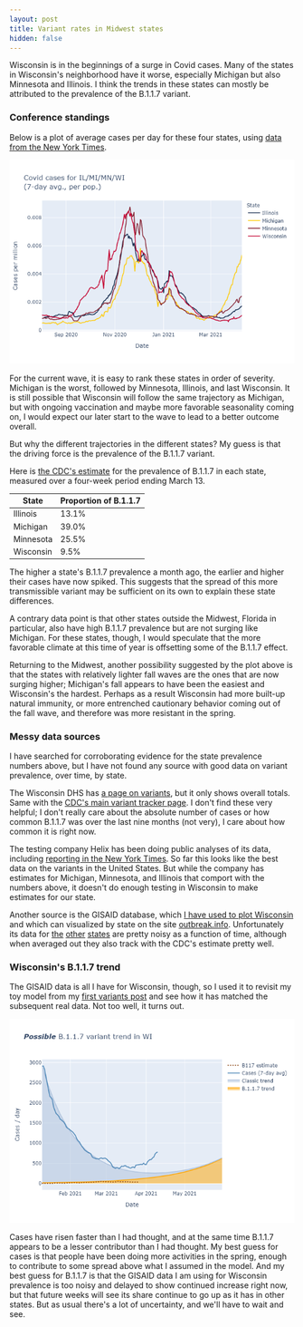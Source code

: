 ```yaml
---
layout: post
title: Variant rates in Midwest states
hidden: false
---
```


Wisconsin is in the beginnings of a surge in Covid cases. Many of the states in Wisconsin's neighborhood have it worse, especially Michigan but also Minnesota and Illinois. I think the trends in these states can mostly be attributed to the prevalence of the B.1.1.7 variant.

### Conference standings
Below is a plot of average cases per day for these four states, using [data from the New York Times](https://github.com/nytimes/covid-19-data). 

![Plot of states](../assets/Cases-Midwest-States-2021-04-10.png)

For the current wave, it is easy to rank these states in order of severity. Michigan is the worst, followed by Minnesota, Illinois, and last Wisconsin. It is still possible that Wisconsin will follow the same trajectory as Michigan, but with ongoing vaccination and maybe more favorable seasonality coming on, I would expect our later start to the wave to lead to a better outcome overall.

But why the different trajectories in the different states? My guess is that the driving force is the prevalence of the B.1.1.7 variant.

Here is [the CDC's estimate](https://covid.cdc.gov/covid-data-tracker/?CDC_AA_refVal=https%3A%2F%2Fwww.cdc.gov%2Fcoronavirus%2F2019-ncov%2Fcases-updates%2Fvariant-proportions.html#variant-proportions) for the prevalence of B.1.1.7 in each state, measured over a four-week period ending March 13. 

State | Proportion of B.1.1.7 
------| ---------- 
Illinois  | 13.1%
Michigan  | 39.0%
Minnesota | 25.5%
Wisconsin | 9.5%

The higher a state's B.1.1.7 prevalence a month ago, the earlier and higher their cases have now spiked. This suggests that the spread of this more transmissible variant may be sufficient on its own to explain these state differences.

A contrary data point is that other states outside the Midwest, Florida in particular, also have high B.1.1.7 prevalence but are not surging like Michigan. For these states, though, I would speculate that the more favorable climate at this time of year is offsetting some of the B.1.1.7 effect.

Returning to the Midwest, another possibility suggested by the plot above is that the states with relatively lighter fall waves are the ones that are now surging higher; Michigan's fall appears to have been the easiest and Wisconsin's the hardest. Perhaps as a result Wisconsin had more built-up natural immunity, or more entrenched cautionary behavior coming out of the fall wave, and therefore was more resistant in the spring.

### Messy data sources
I have searched for corroborating evidence for the state prevalence numbers above, but I have not found any source with good data on variant prevalence, over time, by state. 

The Wisconsin DHS has [a page on variants](https://www.dhs.wisconsin.gov/covid-19/variants.htm), but it only shows overall totals. Same with the [CDC's main variant tracker page](https://www.cdc.gov/coronavirus/2019-ncov/transmission/variant-cases.html). I don't find these very helpful; I don't really care about the absolute number of cases or how common B.1.1.7 was over the last nine months (not very), I care about how common it is right now.

The testing company Helix has been doing public analyses of its data, including [reporting in the New York Times](https://www.nytimes.com/interactive/2021/04/06/us/variants-cases-spread.html). So far this looks like the best data on the variants in the United States. But while the company has estimates for Michigan, Minnesota, and Illinois that comport with the numbers above, it doesn't do enough testing in Wisconsin to make estimates for our state.

Another source is the GISAID database, which [I have used to plot Wisconsin](https://covid-wisconsin.com/2021/03/28/status-update/#whats-the-cause) and which can visualized by state on the site [outbreak.info](https://outbreak.info/location-reports?loc=USA_US-WI). Unfortunately its data for [the](https://outbreak.info/location-reports?loc=USA_US-MI) [other](https://outbreak.info/location-reports?loc=USA_US-MN) [states](https://outbreak.info/location-reports?loc=USA_US-IL) are pretty noisy as a function of time, although when averaged out they also track with the CDC's estimate pretty well.

### Wisconsin's B.1.1.7 trend
The GISAID data is all I have for Wisconsin, though, so I used it to revisit my toy model from my [first variants post](https://covid-wisconsin.com/2021/02/20/variants/#an-uffish-thought) and see how it has matched the subsequent real data. Not too well, it turns out.

![Model check](../assets/Variant-Estimate_2021-04-10.png)

Cases have risen faster than I had thought, and at the same time B.1.1.7 appears to be a lesser contributor than I had thought. My best guess for cases is that people have been doing more activities in the spring, enough to contribute to some spread above what I assumed in the model. And my best guess for B.1.1.7 is that the GISAID data I am using for Wisconsin prevalence is too noisy and delayed to show continued increase right now, but that future weeks will see its share continue to go up as it has in other states. But as usual there's a lot of uncertainty, and we'll have to wait and see.


